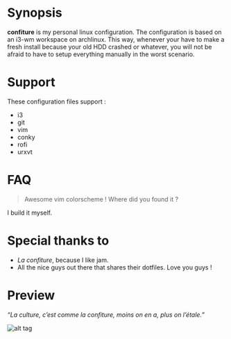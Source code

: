 # Synopsis

**confiture** is my personal linux configuration. The configuration is based on an i3-wm workspace on archlinux.
This way, whenever your have to make a fresh install because your old HDD crashed or whatever, you will not be afraid to have to setup everything manually in the worst scenario.

# Support

These configuration files support :

* i3
* git
* vim
* conky
* rofi
* urxvt

# FAQ

> Awesome vim colorscheme ! Where did you found it ?

I build it myself.

# Special thanks to

* *La confiture*, because I like jam.
* All the nice guys out there that shares their dotfiles. Love you guys !

# Preview

*“La culture, c’est comme la confiture, moins on en a, plus on l’étale.”*

![alt tag](https://pool.sybiload.com/git/confiture/confiture_1.jpg)
